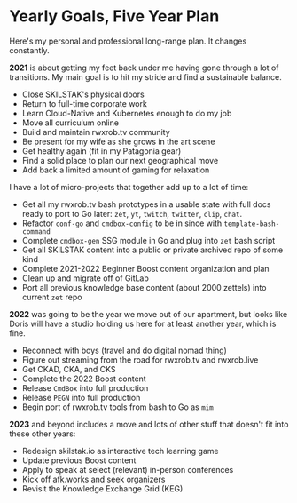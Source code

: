 # Yearly Goals, Five Year Plan

Here's my personal and professional long-range plan. It changes
constantly.

**2021** is about getting my feet back under me having gone through a
lot of transitions. My main goal is to hit my stride and find a
sustainable balance.

* Close SKILSTAK's physical doors
* Return to full-time corporate work
* Learn Cloud-Native and Kubernetes enough to do my job
* Move all curriculum online
* Build and maintain rwxrob.tv community
* Be present for my wife as she grows in the art scene
* Get healthy again (fit in my Patagonia gear)
* Find a solid place to plan our next geographical move
* Add back a limited amount of gaming for relaxation

I have a lot of micro-projects that together add up to a lot of time:

* Get all my rwxrob.tv bash prototypes in a usable state with full docs
  ready to port to Go later: `zet`, `yt`, `twitch`, `twitter`, `clip`,
  `chat`.
* Refactor `conf-go` and `cmdbox-config` to be in since with
  `template-bash-command`
* Complete `cmdbox-gen` SSG module in Go and plug into `zet` bash script
* Get all SKILSTAK content into a public or private archived repo of
  some kind
* Complete 2021-2022 Beginner Boost content organization and plan
* Clean up and migrate off of GitLab
* Port all previous knowledge base content (about 2000 zettels) into
  current `zet` repo

**2022** was going to be the year we move out of our apartment, but
looks like Doris will have a studio holding us here for at least another
year, which is fine. 

* Reconnect with boys (travel and do digital nomad thing)
* Figure out streaming from the road for rwxrob.tv and rwxrob.live
* Get CKAD, CKA, and CKS
* Complete the 2022 Boost content
* Release `CmdBox` into full production
* Release `PEGN` into full production
* Begin port of rwxrob.tv tools from bash to Go as `mim`

**2023** and beyond includes a move and lots of other stuff that doesn't
fit into these other years:

* Redesign skilstak.io as interactive tech learning game
* Update previous Boost content
* Apply to speak at select (relevant) in-person conferences
* Kick off afk.works and seek organizers
* Revisit the Knowledge Exchange Grid (KEG)
